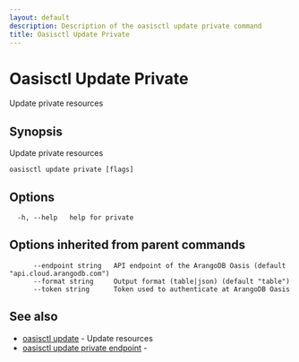 ```yaml
---
layout: default
description: Description of the oasisctl update private command
title: Oasisctl Update Private
---
```

# Oasisctl Update Private

Update private resources

## Synopsis

Update private resources

```
oasisctl update private [flags]
```

## Options

```
  -h, --help   help for private
```

## Options inherited from parent commands

```
      --endpoint string   API endpoint of the ArangoDB Oasis (default "api.cloud.arangodb.com")
      --format string     Output format (table|json) (default "table")
      --token string      Token used to authenticate at ArangoDB Oasis
```

## See also

* [oasisctl update](oasisctl-update.html)	 - Update resources
* [oasisctl update private endpoint](oasisctl-update-private-endpoint.html)	 - 

